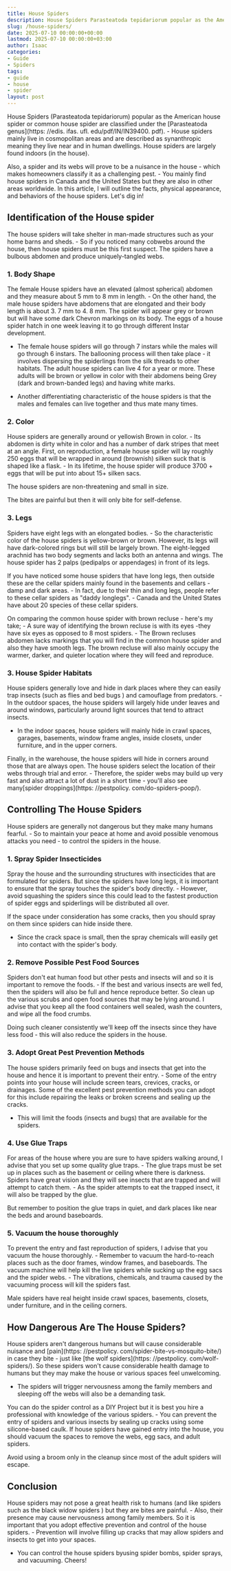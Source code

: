 ```yaml
---
title: House Spiders
description: House Spiders Parasteatoda tepidariorum popular as the American house spider or common house spider are classified under the Parasteatoda genus . - House...
slug: /house-spiders/
date: 2025-07-10 00:00:00+00:00
lastmod: 2025-07-10 00:00:00+03:00
author: Isaac
categories:
- Guide
- Spiders
tags:
- guide
- house
- spider
layout: post
---
```


House Spiders (Parasteatoda tepidariorum) popular as the American house spider or common house spider are classified under the [Parasteatoda genus](https: //edis. ifas. ufl. edu/pdf/IN/IN39400. pdf). - House spiders mainly live in cosmopolitan areas and are described as synanthropic meaning they live near and in human dwellings. House spiders are largely found indoors (in the house).

Also, a spider and its webs will prove to be a nuisance in the house - which makes homeowners classify it as a challenging pest. - You mainly find house spiders in Canada and the United States but they are also in other areas worldwide. In this article, I will outline the facts, physical appearance, and behaviors of the house spiders. Let's dig in!

##  Identification of the House spider

The house spiders will take shelter in man-made structures such as your home barns and sheds. - So if you noticed many cobwebs around the house, then house spiders must be this first suspect. The spiders have a bulbous abdomen and produce uniquely-tangled webs.

###  1. Body Shape

The female House spiders have an elevated (almost spherical) abdomen and they measure about 5 mm to 8 mm in length. - On the other hand, the male house spiders have abdomens that are elongated and their body length is about 3. 7 mm to 4. 8 mm. The spider will appear grey or brown but will have some dark Chevron markings on its body. The eggs of a house spider hatch in one week leaving it to go through different Instar development.

- The female house spiders will go through 7 instars while the males will go through 6 instars. The ballooning process will then take place - it involves dispersing the spiderlings from the silk threads to other habitats. The adult house spiders can live 4 for a year or more. These adults will be brown or yellow in color with their abdomens being Grey (dark and brown-banded legs) and having white marks.

- Another differentiating characteristic of the house spiders is that the males and females can live together and thus mate many times.

###  2. Color

House spiders are generally around or yellowish Brown in color. - Its abdomen is dirty white in color and has a number of dark stripes that meet at an angle. First, on reproduction, a female house spider will lay roughly 250 eggs that will be wrapped in around (brownish) silken suck that is shaped like a flask. - In its lifetime, the house spider will produce 3700 + eggs that will be put into about 15+ silken sacs.

The house spiders are non-threatening and small in size.

The bites are painful but then it will only bite for self-defense.

###  3. Legs

Spiders have eight legs with an elongated bodies. - So the characteristic color of the house spiders is yellow-brown or brown. However, its legs will have dark-colored rings but will still be largely brown. The eight-legged arachnid has two body segments and lacks both an antenna and wings. The house spider has 2 palps (pedipalps or appendages) in front of its legs.

If you have noticed some house spiders that have long legs, then outside these are the cellar spiders mainly found in the basements and cellars - damp and dark areas. - In fact, due to their thin and long legs, people refer to these cellar spiders as "daddy longlegs". - Canada and the United States have about 20 species of these cellar spiders.

On comparing the common house spider with brown recluse - here's my take; - A sure way of identifying the brown recluse is with its eyes -they have six eyes as opposed to 8 most spiders. - The Brown recluses abdomen lacks markings that you will find in the common house spider and also they have smooth legs. The brown recluse will also mainly occupy the warmer, darker, and quieter location where they will feed and reproduce.

###  3. House Spider Habitats

House spiders generally love and hide in dark places where they can easily trap insects (such as flies and bed bugs ) and camouflage from predators. - In the outdoor spaces, the house spiders will largely hide under leaves and around windows, particularly around light sources that tend to attract insects.

- In the indoor spaces, house spiders will mainly hide in crawl spaces, garages, basements, window frame angles, inside closets, under furniture, and in the upper corners.

Finally, in the warehouse, the house spiders will hide in corners around those that are always open. The house spiders select the location of their webs through trial and error. - Therefore, the spider webs may build up very fast and also attract a lot of dust in a short time - you'll also see many[spider droppings](https: //pestpolicy. com/do-spiders-poop/).

##  Controlling The House Spiders

House spiders are generally not dangerous but they make many humans fearful. - So to maintain your peace at home and avoid possible venomous attacks you need - to control the spiders in the house.

###  1. Spray Spider Insecticides

Spray the house and the surrounding structures with insecticides that are formulated for spiders. But since the spiders have long legs, it is important to ensure that the spray touches the spider's body directly. - However, avoid squashing the spiders since this could lead to the fastest production of spider eggs and spiderlings will be distributed all over.

If the space under consideration has some cracks, then you should spray on them since spiders can hide inside there.

- Since the crack space is small, then the spray chemicals will easily get into contact with the spider's body.

###  2. Remove Possible Pest Food Sources

Spiders don't eat human food but other pests and insects will and so it is important to remove the foods. - If the best and various insects are well fed, then the spiders will also be full and hence reproduce better. So clean up the various scrubs and open food sources that may be lying around. I advise that you keep all the food containers well sealed, wash the counters, and wipe all the food crumbs.

Doing such cleaner consistently we'll keep off the insects since they have less food - this will also reduce the spiders in the house.

###  3. Adopt Great Pest Prevention Methods

The house spiders primarily feed on bugs and insects that get into the house and hence it is important to prevent their entry. - Some of the entry points into your house will include screen tears, crevices, cracks, or drainages. Some of the excellent pest prevention methods you can adopt for this include repairing the leaks or broken screens and sealing up the cracks.

- This will limit the foods (insects and bugs) that are available for the spiders.

###  4. Use Glue Traps

For areas of the house where you are sure to have spiders walking around, I advise that you set up some quality glue traps. - The glue traps must be set up in places such as the basement or ceiling where there is darkness. Spiders have great vision and they will see insects that are trapped and will attempt to catch them. - As the spider attempts to eat the trapped insect, it will also be trapped by the glue.

But remember to position the glue traps in quiet, and dark places like near the beds and around baseboards.

###  5. Vacuum the house thoroughly

To prevent the entry and fast reproduction of spiders, I advise that you vacuum the house thoroughly. - Remember to vacuum the hard-to-reach places such as the door frames, window frames, and baseboards. The vacuum machine will help kill the live spiders while sucking up the egg sacs and the spider webs. - The vibrations, chemicals, and trauma caused by the vacuuming process will kill the spiders fast.

Male spiders have real height inside crawl spaces, basements, closets, under furniture, and in the ceiling corners.

##  How Dangerous Are The House Spiders?

House spiders aren't dangerous humans but will cause considerable nuisance and [pain](https: //pestpolicy. com/spider-bite-vs-mosquito-bite/) in case they bite - just like [the wolf spiders](https: //pestpolicy. com/wolf-spiders/). So these spiders won't cause considerable health damage to humans but they may make the house or various spaces feel unwelcoming.

- The spiders will trigger nervousness among the family members and sleeping off the webs will also be a demanding task.

You can do the spider control as a DIY Project but it is best you hire a professional with knowledge of the various spiders. - You can prevent the entry of spiders and various insects by sealing up cracks using some silicone-based caulk. If house spiders have gained entry into the house, you should vacuum the spaces to remove the webs, egg sacs, and adult spiders.

Avoid using a broom only in the cleanup since most of the adult spiders will escape.

##  Conclusion

House spiders may not pose a great health risk to humans (and like spiders such as the black widow spiders ) but they are bites are painful. - Also, their presence may cause nervousness among family members. So it is important that you adopt effective prevention and control of the house spiders. - Prevention will involve filling up cracks that may allow spiders and insects to get into your spaces.

- You can control the house spiders byusing spider bombs, spider sprays, and vacuuming. Cheers!
